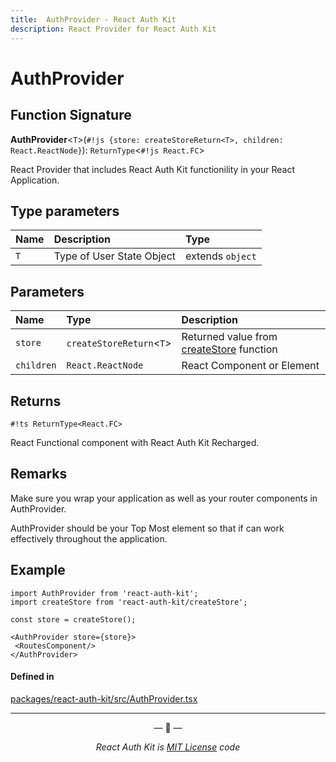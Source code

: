 ```yaml
---
title:  AuthProvider - React Auth Kit
description: React Provider for React Auth Kit
---
```



# AuthProvider

<div data-ea-publisher="authkitarkadipme" data-ea-type="text" data-ea-keywords="web|react|javascript|python|database|node|mongo" id="ref_AuthProvider"></div>


## Function Signature

**AuthProvider**<`T`\>(`#!js {store: createStoreReturn<T>, children: React.ReactNode}`): `ReturnType`<`#!js React.FC`\>

React Provider that includes React Auth Kit functionility in your React
Application.

## Type parameters

| Name | Description | Type |
| :------ | :------ | :------ |
| `T` | Type of User State Object | extends `object` |

## Parameters

| Name | Type | Description |
| :------ | :------ | :--------- |
| `store` | `createStoreReturn`<`T`\> | Returned value from [createStore](./createStore.md) function |
| `children` | `React.ReactNode` | React Component or Element |

## Returns

`#!ts ReturnType<React.FC>`

React Functional component with React Auth Kit Recharged.

##  Remarks

Make sure you wrap your application as well as your router components in AuthProvider.

AuthProvider should be your Top Most element so that if can work effectively
throughout the application.

## Example

```react
import AuthProvider from 'react-auth-kit';
import createStore from 'react-auth-kit/createStore'; 

const store = createStore();

<AuthProvider store={store}>
 <RoutesComponent/>
</AuthProvider>
```

#### Defined in

[packages/react-auth-kit/src/AuthProvider.tsx](https://github.com/react-auth-kit/react-auth-kit)

---

<p align="center">&mdash; 🔑  &mdash;</p>
<p align="center"><i>React Auth Kit is <a href="https://github.com/react-auth-kit/react-auth-kit/blob/master/LICENSE">MIT License</a> code</i></p>
